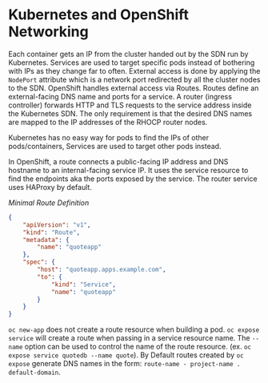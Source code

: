 # Kubernetes and OpenShift Networking

Each container gets an IP from the cluster handed out by the SDN run by Kubernetes. Services are used to target specific pods instead of bothering with IPs as they change far to often. External access is done by applying the `NodePort` attribute which is a network port redirected by all the cluster nodes to the SDN. OpenShift handles external access via Routes. Routes define an external-facing DNS name and ports for a service. A router (ingress controller) forwards HTTP and TLS requests to the service address inside the Kubernetes SDN. The only requirement is that the desired DNS names are mapped to the IP addresses of the RHOCP router nodes.

Kubernetes has no easy way for pods to find the IPs of other pods/containers, Services are used to target other pods instead.

In OpenShift, a route connects a public-facing IP address and DNS hostname to an internal-facing service IP. It uses the service resource to find the endpoints aka the ports exposed by the service. The router service uses HAProxy by default. 

*Minimal Route Definition*

```json
{
    "apiVersion": "v1",
    "kind": "Route",
    "metadata": {
        "name": "quoteapp"
    },
    "spec": {
        "host": "quoteapp.apps.example.com",
        "to": {
            "kind": "Service",
            "name": "quoteapp"
        }
    }
}
```

`oc new-app` does not create a route resource when building a pod. `oc expose service` will create a route when passing in a service resource name. The `--name` option can be used to control the name of the route resource. (ex. `oc expose service quotedb --name quote`). By Default routes created by `oc expose` generate DNS names in the form: `route-name - project-name . default-domain`. 
